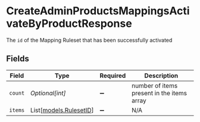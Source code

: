 # CreateAdminProductsMappingsActivateByProductResponse

The <code>id</code> of the Mapping Ruleset that has been successfully activated


## Fields

| Field                                            | Type                                             | Required                                         | Description                                      |
| ------------------------------------------------ | ------------------------------------------------ | ------------------------------------------------ | ------------------------------------------------ |
| `count`                                          | *Optional[int]*                                  | :heavy_minus_sign:                               | number of items present in the items array       |
| `items`                                          | List[[models.RulesetID](../models/rulesetid.md)] | :heavy_minus_sign:                               | N/A                                              |